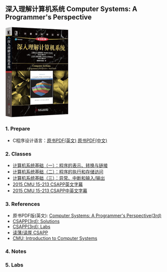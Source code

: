 ## 深入理解计算机系统 Computer Systems: A Programmer's Perspective

<img src="Resources/CSAPP.jpg" alt="CSAPP" style="zoom:50%;" />

### 1. Prepare

- C程序设计语言：[原书PDF(英文)](./_Attachments/The_C_Programming_Language_2.pdf) [原书PDF(中文)](./_Attachments/The_C_Programming_Language_2_ch.pdf)

### 2. Classes

- [计算机系统基础（一）：程序的表示、转换与链接](http://www.icourse163.org/course/NJU-1001625001)
- [计算机系统基础（二）：程序的执行和存储访问](http://www.icourse163.org/course/NJU-1001964032)
- [计算机系统基础（三）：异常、中断和输入/输出](http://www.icourse163.org/course/NJU-1002532004)
- [2015 CMU 15-213 CSAPP英文字幕](https://www.bilibili.com/video/av40238125)
- [2015 CMU 15-213 CSAPP中英文字幕](https://www.bilibili.com/video/av31289365)

### 3. References

- 原书PDF版(英文): [Computer Systems: A Programmer's Perspective(3rd)](./_Attachments/Computer_Systems_A_Programmers_Perspective(3rd).pdf)
- [CSAPP(3rd): Solutions](https://github.com/DreamAndDead/CSAPP-3e-Solutions)
- [CSAPP(3rd): Labs](http://csapp.cs.cmu.edu/3e/labs.html)
- [读薄/读厚 CSAPP](https://wdxtub.com/work/)
- [CMU: Introduction to Computer Systems](https://www.cs.cmu.edu/~213/)

### 4. Notes



### 5. Labs

